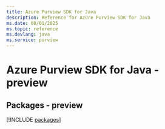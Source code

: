```yaml
---
title: Azure Purview SDK for Java
description: Reference for Azure Purview SDK for Java
ms.date: 08/01/2025
ms.topic: reference
ms.devlang: java
ms.service: purview
---
```

# Azure Purview SDK for Java - preview
## Packages - preview
[!INCLUDE [packages](purview-index.md)]